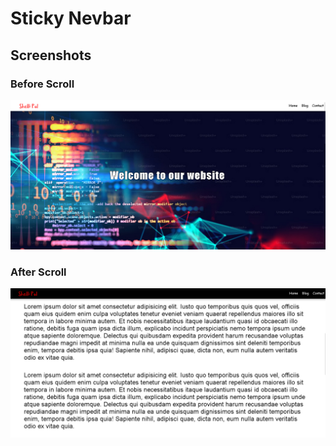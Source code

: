 # Sticky Nevbar

## Screenshots

### Before Scroll

![screenshot 1](WhiteNevbar.png)

### After Scroll

![screenshot 2](BlackNevbar.png)
